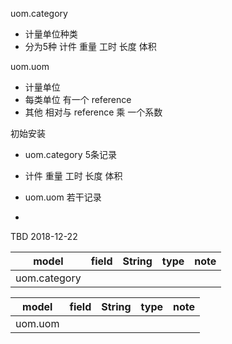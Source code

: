
uom.category
* 计量单位种类
* 分为5种 计件 重量 工时 长度 体积

uom.uom
* 计量单位
* 每类单位 有一个 reference
* 其他 相对与 reference 乘 一个系数


初始安装
* uom.category 5条记录
* 计件 重量 工时 长度 体积

* uom.uom 若干记录
* 




TBD 2018-12-22

model|field|String|type|note
-----|-----|------|----|----
uom.category||||


model|field|String|type|note
-----|-----|------|----|----
uom.uom||||
